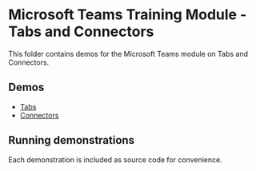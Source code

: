 # Microsoft Teams Training Module - Tabs and Connectors

This folder contains demos for the Microsoft Teams module on Tabs and Connectors.

## Demos

* [Tabs](./01-tabs/README.md)
* [Connectors](./02-connector/README.md)

## Running demonstrations

Each demonstration is included as source code for convenience.